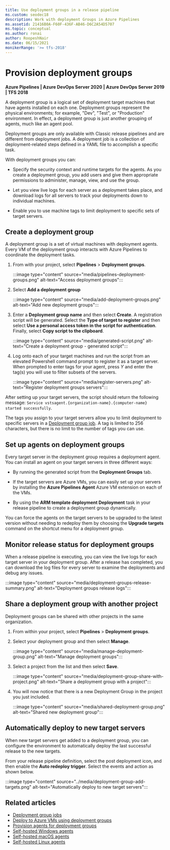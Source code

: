 ```yaml
---
title: Use deployment groups in a release pipeline
ms.custom: seodec18
description: Work with deployment Groups in Azure Pipelines
ms.assetid: 21416B0A-F60F-436F-AB46-D6C2A54D5707
ms.topic: conceptual
ms.author: ronai
author: RoopeshNair
ms.date: 06/15/2021
monikerRange: '>= tfs-2018'
---
```


# Provision deployment groups

**Azure Pipelines | Azure DevOps Server 2020 | Azure DevOps Server 2019 | TFS 2018**

A deployment group is a logical set of deployment target machines that have agents installed on each one. Deployment groups represent the physical environments; for example, "Dev", "Test", or "Production" environment. In effect, a deployment group is just another grouping of agents, much like an agent pool.

Deployment groups are only available with Classic release pipelines and are different from deployment jobs. A deployment job is a collection of deployment-related steps defined in a YAML file to accomplish a specific task. 

With deployment groups you can:

* Specify the security context and runtime targets for the agents. As you create a deployment group, you add users and give them appropriate permissions to administer, manage, view, and use the group.

* Let you view live logs for each server as a deployment takes place, and download logs for all servers to track your deployments down to individual machines.

* Enable you to use machine tags to limit deployment to specific sets of target servers.

## Create a deployment group

A deployment group is a set of virtual machines with deployment agents. Every VM of the deployment group interacts with Azure Pipelines to coordinate the deployment tasks. 

1. From with your project, select **Pipelines** > **Deployment groups**.

    :::image type="content" source="media/pipelines-deployment-groups.png" alt-text="Access deployment groups":::

1. Select **Add a deployment group**

    :::image type="content" source="media/add-deployment-groups.png" alt-text="Add new deployment groups":::
 
1. Enter a **Deployment group name** and then select **Create**. A registration script will be generated. Select the **Type of target to register** and then select **Use a personal access token in the script for authentication**. Finally, select **Copy script to the clipboard**.

    :::image type="content" source="media/generated-script.png" alt-text="Create a deployment group - generated script":::

1. Log onto each of your target machines and run the script from an elevated Powershell command prompt to register it as a target server. When prompted to enter tags for your agent, press *Y* and enter the tag(s) you will use to filter subsets of the servers.
 
    :::image type="content" source="media/register-servers.png" alt-text="Register deployment groups servers":::

After setting up your target servers, the script should return the following message: `Service vstsagent.{organization-name}.{computer-name} started successfully`.

The tags you assign to your target servers allow you to limit deployment to specific servers in a [Deployment group job](../../process/deployment-group-phases.md).
A tag is limited to 256 characters, but there is no limit to the number of tags you can use.

## Set up agents on deployment groups

Every target server in the deployment group requires a deployment agent. You can install an agent on your target servers in three different ways:

- By running the generated script from the **Deployment Groups** tab.

- If the target servers are Azure VMs, you can easily set up your servers by installing the **Azure Pipelines Agent** Azure VM extension on each of the VMs. 

- By using the **ARM template deployment Deployment** task in your release pipeline to create a deployment group dynamically.

You can force the agents on the target servers to be upgraded to the latest version without needing to redeploy them by choosing the **Upgrade targets** command on the shortcut menu for a deployment group.  
 
## Monitor release status for deployment groups

When a release pipeline is executing, you can view the live logs for each target server in your deployment group. After a release has completed, you can download the log files for every server to examine the deployments and debug any issues.

:::image type="content" source="media/deployment-groups-release-summary.png" alt-text="Deployment groups release logs":::

## Share a deployment group with another project

Deployment groups can be shared with other projects in the same organization. 

1. From within your project, select **Pipelines** > **Deployment groups**.

1. Select your deployment group and then select **Manage**.

    :::image type="content" source="media/manage-deployment-group.png" alt-text="Manage deployment groups":::

1. Select a project from the list and then select **Save**.

    :::image type="content" source="media/deployment-group-share-with-project.png" alt-text="Share a deployment group with a project":::

1. You will now notice that there is a new Deployment Group in the project you just included.

    :::image type="content" source="media/shared-deployment-group.png" alt-text="Shared new deployment group":::

## Automatically deploy to new target servers

When new target servers get added to a deployment group, you can configure the environment to automatically deploy the last successful release to the new targets. 

From your release pipeline definition, select the post deployment icon, and then enable the **Auto redeploy trigger**. Select the events and action as shown below.

:::image type="content" source="../media/deployment-group-add-targets.png" alt-text="Automatically deploy to new target servers":::

## Related articles

- [Deployment group jobs](../../process/deployment-group-phases.md)
- [Deploy to Azure VMs using deployment groups](./deploying-azure-vms-deployment-groups.md)
- [Provision agents for deployment groups](./howto-provision-deployment-group-agents.md)
- [Self-hosted Windows agents](../../agents/v2-windows.md)
- [Self-hosted macOS agents](../../agents/v2-osx.md)
- [Self-hosted Linux agents](../../agents/v2-linux.md)

